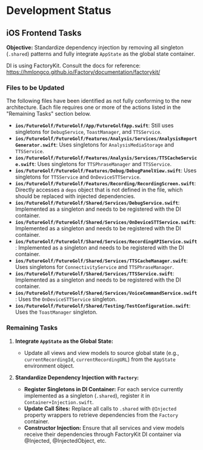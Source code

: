 # Development Status

## iOS Frontend Tasks

**Objective:** Standardize dependency injection by removing all singleton (`.shared`) patterns and fully integrate `AppState` as the global state container.

DI is using FactoryKit. Consult the docs for reference: https://hmlongco.github.io/Factory/documentation/factorykit/

### Files to be Updated

The following files have been identified as not fully conforming to the new architecture. Each file requires one or more of the actions listed in the "Remaining Tasks" section below.

-   **`ios/FutureGolf/FutureGolf/App/FutureGolfApp.swift`**: Still uses singletons for `DebugService`, `ToastManager`, and `TTSService`. 
-   **`ios/FutureGolf/FutureGolf/Features/Analysis/Services/AnalysisReportGenerator.swift`**: Uses singletons for `AnalysisMediaStorage` and `TTSService`.
-   **`ios/FutureGolf/FutureGolf/Features/Analysis/Services/TTSCacheService.swift`**: Uses singletons for `TTSPhraseManager` and `TTSService`.
-   **`ios/FutureGolf/FutureGolf/Features/Debug/DebugPanelView.swift`**: Uses singletons for `TTSService` and `OnDeviceSTTService`.
-   **`ios/FutureGolf/FutureGolf/Features/Recording/RecordingScreen.swift`**: Directly accesses a `deps` object that is not defined in the file, which should be replaced with injected dependencies.
-   **`ios/FutureGolf/FutureGolf/Shared/Services/DebugService.swift`**: Implemented as a singleton and needs to be registered with the DI container.
-   **`ios/FutureGolf/FutureGolf/Shared/Services/OnDeviceSTTService.swift`**: Implemented as a singleton and needs to be registered with the DI container.
-   **`ios/FutureGolf/FutureGolf/Shared/Services/RecordingAPIService.swift`**: Implemented as a singleton and needs to be registered with the DI container.
-   **`ios/FutureGolf/FutureGolf/Shared/Services/TTSCacheManager.swift`**: Uses singletons for `ConnectivityService` and `TTSPhraseManager`. 
-   **`ios/FutureGolf/FutureGolf/Shared/Services/TTSService.swift`**: Implemented as a singleton and needs to be registered with the DI container.
-   **`ios/FutureGolf/FutureGolf/Shared/Services/VoiceCommandService.swift`**: Uses the `OnDeviceSTTService` singleton.
-   **`ios/FutureGolf/FutureGolf/Shared/Testing/TestConfiguration.swift`**: Uses the `ToastManager` singleton.

### Remaining Tasks

1.  **Integrate `AppState` as the Global State:**
    -   Update all views and view models to source global state (e.g., `currentRecordingId`, `currentRecordingURL`) from the `AppState` environment object.

2.  **Standardize Dependency Injection with `Factory`:**
    -   **Register Singletons in DI Container:** For each service currently implemented as a singleton (`.shared`), register it in `Container+Injection.swift`.
    -   **Update Call Sites:** Replace all calls to `.shared` with `@Injected` property wrappers to retrieve dependencies from the `Factory` container.
    -   **Constructor Injection:** Ensure that all services and view models receive their dependencies through FactoryKit DI container via @Injected, @InjectedObject, etc.

